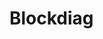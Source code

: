 # Blockdiag

<include repo_url="https://github.com/foliant-docs/foliantcontrib.blockdiag.git" path="README.md" sethead="2" nohead="true"></include>
